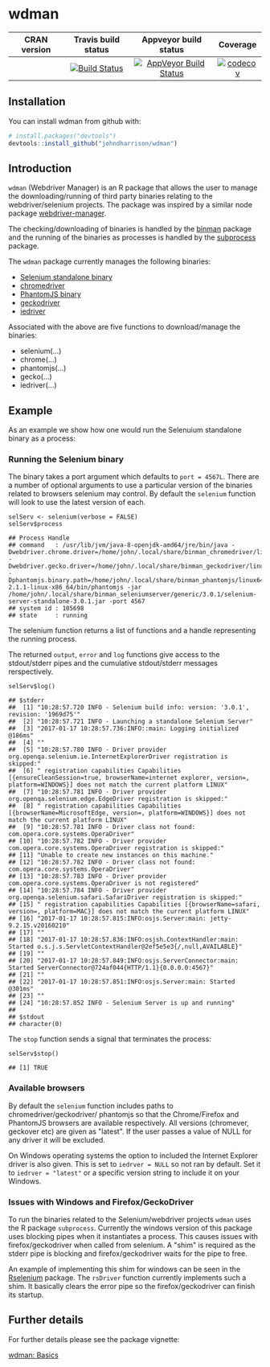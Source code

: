 wdman
==========================
| CRAN version       | Travis build status   | Appveyor build status   | Coverage |
| :-------------: |:-------------:|:-------------:|:-------------:|
|  | [![Build Status](https://travis-ci.org/johndharrison/binman.svg?branch=master)](https://travis-ci.org/johndharrison/wdman) | [![AppVeyor Build Status](https://ci.appveyor.com/api/projects/status/github/johndharrison/wdman?branch=master&svg=true)](https://ci.appveyor.com/project/johndharrison/wdman) | [![codecov](https://codecov.io/gh/johndharrison/wdman/branch/master/graph/badge.svg)](https://codecov.io/gh/johndharrison/wdman)|

## Installation

You can install wdman from github with:


``` r
# install.packages("devtools")
devtools::install_github("johndharrison/wdman")
```

## Introduction

`wdman` (Webdriver Manager) is an R package that allows the user to manage
the downloading/running of third party binaries relating to the webdriver/selenium
projects. The package was inspired by a similar node package 
[webdriver-manager](https://www.npmjs.com/package/webdriver-manager).

The checking/downloading of binaries is handled by the [binman](https://github.com/johndharrison/binman) package and the
running of the binaries as processes is handled by the [subprocess](https://github.com/lbartnik/subprocess) package.


The `wdman` package currently manages the following binaries:

* [Selenium standalone binary](http://selenium-release.storage.googleapis.com/index.html)
* [chromedriver](https://chromedriver.storage.googleapis.com/index.html)
* [PhantomJS binary](http://phantomjs.org/download.html)
* [geckodriver](https://github.com/mozilla/geckodriver/releases)
* [iedriver](https://github.com/SeleniumHQ/selenium/wiki/InternetExplorerDriver)

Associated with the above are five functions to download/manage the binaries:

* selenium(...)
* chrome(...)
* phantomjs(...)
* gecko(...)
* iedriver(...)


## Example

As an example we show how one would run the Selenuium standalone binary
as a process:

### Running the Selenium binary

The binary takes a port argument which defaults to `port = 4567L`. There
are a number of optional arguments to use a particular version of the
binaries related to browsers selenium may control. By default the
`selenium` function will look to use the latest version of each. 

```
selServ <- selenium(verbose = FALSE)
selServ$process

## Process Handle
## command   : /usr/lib/jvm/java-8-openjdk-amd64/jre/bin/java -Dwebdriver.chrome.driver=/home/john/.local/share/binman_chromedriver/linux64/2.27/chromedriver -Dwebdriver.gecko.driver=/home/john/.local/share/binman_geckodriver/linux64/0.13.0/geckodriver -Dphantomjs.binary.path=/home/john/.local/share/binman_phantomjs/linux64/2.1.1/phantomjs-2.1.1-linux-x86_64/bin/phantomjs -jar /home/john/.local/share/binman_seleniumserver/generic/3.0.1/selenium-server-standalone-3.0.1.jar -port 4567
## system id : 105698
## state     : running
```

The selenium function returns a list of functions and a handle representing 
the running process.

The returned `output`, `error` and `log` functions give access to the 
stdout/stderr pipes and the cumulative stdout/stderr messages rerspectively.

```
selServ$log()

## $stderr
##  [1] "10:28:57.720 INFO - Selenium build info: version: '3.0.1', revision: '1969d75'"                                                                                          
##  [2] "10:28:57.721 INFO - Launching a standalone Selenium Server"                                                                                                              
##  [3] "2017-01-17 10:28:57.736:INFO::main: Logging initialized @186ms"                                                                                                          
##  [4] ""                                                                                                                                                                        
##  [5] "10:28:57.780 INFO - Driver provider org.openqa.selenium.ie.InternetExplorerDriver registration is skipped:"                                                              
##  [6] " registration capabilities Capabilities [{ensureCleanSession=true, browserName=internet explorer, version=, platform=WINDOWS}] does not match the current platform LINUX"
##  [7] "10:28:57.781 INFO - Driver provider org.openqa.selenium.edge.EdgeDriver registration is skipped:"                                                                        
##  [8] " registration capabilities Capabilities [{browserName=MicrosoftEdge, version=, platform=WINDOWS}] does not match the current platform LINUX"                             
##  [9] "10:28:57.781 INFO - Driver class not found: com.opera.core.systems.OperaDriver"                                                                                          
## [10] "10:28:57.782 INFO - Driver provider com.opera.core.systems.OperaDriver registration is skipped:"                                                                         
## [11] "Unable to create new instances on this machine."                                                                                                                         
## [12] "10:28:57.782 INFO - Driver class not found: com.opera.core.systems.OperaDriver"                                                                                          
## [13] "10:28:57.783 INFO - Driver provider com.opera.core.systems.OperaDriver is not registered"                                                                                
## [14] "10:28:57.784 INFO - Driver provider org.openqa.selenium.safari.SafariDriver registration is skipped:"                                                                    
## [15] " registration capabilities Capabilities [{browserName=safari, version=, platform=MAC}] does not match the current platform LINUX"                                        
## [16] "2017-01-17 10:28:57.815:INFO:osjs.Server:main: jetty-9.2.15.v20160210"                                                                                                   
## [17] ""                                                                                                                                                                        
## [18] "2017-01-17 10:28:57.836:INFO:osjsh.ContextHandler:main: Started o.s.j.s.ServletContextHandler@2ef5e5e3{/,null,AVAILABLE}"                                                
## [19] ""                                                                                                                                                                        
## [20] "2017-01-17 10:28:57.849:INFO:osjs.ServerConnector:main: Started ServerConnector@724af044{HTTP/1.1}{0.0.0.0:4567}"                                                        
## [21] ""                                                                                                                                                                        
## [22] "2017-01-17 10:28:57.851:INFO:osjs.Server:main: Started @301ms"                                                                                                           
## [23] ""                                                                                                                                                                        
## [24] "10:28:57.852 INFO - Selenium Server is up and running"                                                                                                                   
## 
## $stdout
## character(0)
```

The `stop` function sends a signal that terminates the process:

```
selServ$stop()

## [1] TRUE
```

### Available browsers

By default the `selenium` function includes paths to chromedriver/geckodriver/
phantomjs so that the Chrome/Firefox and PhantomJS browsers are available 
respectively. All versions (chromever, geckover etc) are given as "latest". 
If the user passes a value of NULL for any driver it will be excluded.

On Windows operating systems the option to included the Internet Explorer
driver is also given. This is set to `iedrver = NULL` so not ran by default.
Set it to `iedrver = "latest"` or a specific version string to include it
on your Windows.

### Issues with Windows and Firefox/GeckoDriver

To run the binaries related to the Selenium/webdriver projects `wdman` 
uses the R package `subprocess`. Currently the windows version of this
package uses blocking pipes when it instantiates a process. This causes 
issues with firefox/geckodriver when called from selenium. A "shim" is 
required as the stderr pipe is blocking and firefox/geckodriver waits for 
the pipe to free. 

An example of implementing this shim for windows can be seen in the 
[Rselenium](https://github.com/ropensci/RSelenium) package. The 
`rsDriver` function currently implements such a shim. It basically 
clears the error pipe so the firefox/geckodriver can finish its startup.

## Further details

For further details please see the package vignette:

[wdman: Basics](http://rpubs.com/johndharrison/wdman-Basics)
